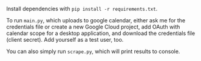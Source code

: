 Install dependencies with `pip install -r requirements.txt`.

To run `main.py`, which uploads to google calendar, either ask me for the credentials file or create a new Google Cloud project, add OAuth with calendar scope for a desktop application, and download the credentials file (client secret). Add yourself as a test user, too.

You can also simply run `scrape.py`, which will print results to console.
